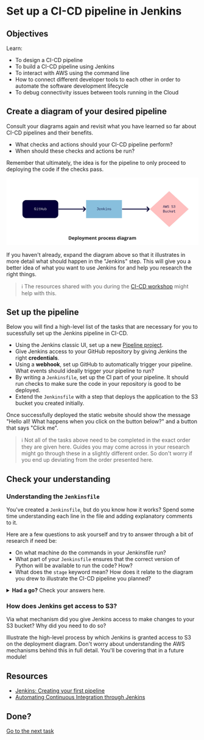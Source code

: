 # Set up a CI-CD pipeline in Jenkins

## Objectives

Learn:
- To design a CI-CD pipeline
- To build a CI-CD pipeline using Jenkins
- To interact with AWS using the command line
- How to connect different developer tools to each other in order to automate the software development lifecycle
- To debug connectivity issues between tools running in the Cloud

## Create a diagram of your desired pipeline

Consult your diagrams again and revisit what you have learned so far about CI-CD pipelines and their benefits.
- What checks and actions should your CI-CD pipeline perform?
- When should these checks and actions be run?

Remember that ultimately, the idea is for the pipeline to only proceed to deploying the code if the checks pass.

![Deployment process diagram](assets/deployment_process_diagram.jpg?raw=true "Deployment process diagram")

If you haven't already, expand the diagram above so that it illustrates in more detail what should happen in the "Jenkins" step.
This will give you a better idea of what you want to use Jenkins for and help you research the right things.

> :information_source: The resources shared with you during the [CI-CD workshop](https://github.com/makersacademy/devops-course/blob/main/workshops/week-2/ci_cd_overview.md) might help with this.

## Set up the pipeline

Below you will find a high-level list of the tasks that are necessary for you to sucessfully set up the Jenkins pipeline in CI-CD.

- Using the Jenkins classic UI, set up a new [Pipeline project](https://www.jenkins.io/doc/book/pipeline/).
- Give Jenkins access to your GitHub repository by giving Jenkins the right **credentials**.
- Using a **webhook**, set up GitHub to automatically trigger your pipeline. What events should ideally trigger your pipeline to run?
- By writing a `Jenkinsfile`, set up the CI part of your pipeline. It should run checks to make sure the code in your repository is good to be deployed.
- Extend the `Jenkinsfile` with a step that deploys the application to the S3 bucket you created initially. 

Once successfully deployed the static website should show the message "Hello all! What happens when you click on the button below?" and a button that says "Click me".

> :information_source: Not all of the tasks above need to be completed in the exact order they are given here.  Guides you may come across in your research might go through these in a slightly different order. So don't worry if you end up deviating from the order presented here.

## Check your understanding

### Understanding the `Jenkinsfile`

You've created a `Jenkinsfile`, but do you know how it works?
Spend some time understanding each line in the file and adding explanatory comments to it.

Here are a few questions to ask yourself and try to answer through a bit of research if need be:

- On what machine do the commands in your Jenkinsfile run?
- What part of your `Jenkinsfile` ensures that the correct version of Python will be available to run the code? How?
- What does the `stage` keyword mean? How does it relate to the diagram you drew to illustrate the CI-CD pipeline you planned?

<details>
<summary><b>Had a go?</b> Check your answers here.</summary>

Below is a `Jenkinsfile` similar to the one you might have written. The important bits are annotated.

If you have some questions or uncertainties left after comparing this with what you found in your research, do bring them up to a coach! 


```Groovy
pipeline {
    // Defines the default "agent" that should be used to run the commands in the rest of this file.
    // A Jenkins agent is the entity that actually executes the commands you specify in the pipeline.
    // Agents run on a (virtual) machine or Docker container.
    // Specifying "any" means that Jenkins will use any available agent.
    // Because we haven't explicitly configured any other way of running agents,
    // Jenkins will use the machine it is installed on to run agents.
    // In this case that means commands will be executed on the EC2 instance we installed Jenkins on.
    agent any

    stages {

        // Defines one logical "piece" of the pipeline called "test".
        // We could have called it something else too.
        // The name can be anything we want but it's best to make it descriptive of what it's meant to achieve.
        stage('test') { 

            // All commands run in this stage will run inside a container based on the python:3.5.1 Docker image. 
            // The Docker container will be spun up by Jenkins automatically. 
            // If we didn't run this step in a Docker container,
            // we'd have to make sure that Python is installed on the EC2 instance
            // so that we can use the `python` command later on to run tests. 
            // Using Docker is any easy way of making sure our commands run in the right environment.
            agent { docker { image 'python:3.5.1' } }

            // This block contains the commands that we want to execute during the "test" part of the pipeline. 
            // The exact commands that go in here are up to us.
            // If any command in this block returns an error, the pipeline fails and stops running.
            steps {

                // The `sh` bit tells Jenkins to run this command inside a shell.
                // The rest of this line is the command needed to get our tests to run. 
                sh 'python sample_unit_test.py'
            }
        }

        // Defines a second piece of the pipeline called "deploy".
        // This stage runs if and only if the previous stage succeeded. 
        stage('deploy') {

            // This step doesn't define an agent to use so it will
            // use the agent specified at the start of the file, i.e. the EC2 instance.
            steps {

                // Uses the AWS CLI to upload all files under www/ to to S3
                sh 'aws s3 cp www/ s3://serverless-cicd.simo.makers.tech --recursive'
            }
        }
    }
}
```

Learn more here:

- [Using Jenkins agents](https://www.jenkins.io/doc/book/using/using-agents/)
- [Pipeline syntax](https://www.jenkins.io/doc/book/pipeline/syntax/)
</details>

### How does Jenkins get access to S3?

Via what mechanism did you give Jenkins access to make changes to your S3 bucket? 
Why did you need to do so? 

Illustrate the high-level process by which Jenkins is granted access to S3 on the deployment diagram.
Don't worry about understanding the AWS mechanisms behind this in full detail.
You'll be covering that in a future module!

## Resources

- [Jenkins: Creating your first pipeline](https://www.jenkins.io/doc/pipeline/tour/hello-world/)
- [Automating Continuous Integration through Jenkins](https://dev.to/alakazam03/automating-continuous-integration-through-jenkins-448b)

## Done?

[Go to the next task](task_04.md)